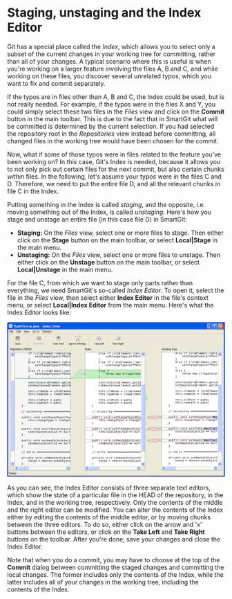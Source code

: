 # Staging, unstaging and the Index Editor

Git has a special place called the *Index*, which allows you to select
only a subset of the current changes in your working tree for
committing, rather than all of your changes. A typical scenario where
this is useful is when you're working on a larger feature involving the
files A, B and C, and while working on these files, you discover several
unrelated typos, which you want to fix and commit separately.

If the typos are in files other than A, B and C, the Index could be
used, but is not really needed. For example, if the typos were in the
files X and Y, you could simply select these two files in the *Files*
view and click on the **Commit** button in the main toolbar. This is due
to the fact that in SmartGit what will be committed is determined by the
current selection. If you had selected the repository root in the
*Repositories* view instead before committing, all changed files in the
working tree would have been chosen for the commit.

Now, what if some of those typos were in files related to the feature
you've been working on? In this case, Git's Index is needed, because it
allows you to not only pick out certain files for the next commit, but
also certain chunks *within* files. In the following, let's assume your
typos were in the files C and D. Therefore, we need to put the entire
file D, and all the relevant chunks in file C in the Index.

Putting something in the Index is called *staging*, and the opposite,
i.e. moving something out of the Index, is called *unstaging*. Here's
how you stage and unstage an entire file (in this case file D) in
SmartGit:

-   **Staging:** On the *Files* view, select one or more files to stage.
    Then either click on the **Stage** button on the main toolbar, or
    select **Local\|Stage** in the main menu.
-   **Unstaging:** On the *Files* view, select one or more files to
    unstage. Then either click on the **Unstage** button on the main
    toolbar, or select **Local\|Unstage** in the main menu.

For the file C, from which we want to stage only parts rather than
everything, we need SmartGit's so-called *Index Editor*. To open it,
select the file in the *Files* view, then select either **Index Editor**
in the file's context menu, or select **Local\|Index Editor** from the
main menu. Here's what the Index Editor looks like:

![](attachments/10715404/10715405.png)

As you can see, the Index Editor consists of three separate text
editors, which show the state of a particular file in the HEAD of the
repository, in the Index, and in the working tree, respectively. Only
the contents of the middle and the right editor can be modified. You can
alter the contents of the Index either by editing the contents of the
middle editor, or by moving chunks between the three editors. To do so,
either click on the arrow and 'x' buttons between the editors, or click
on the **Take Left** and **Take Right** buttons on the toolbar. After
you're done, save your changes and close the Index Editor.

Note that when you do a commit, you may have to choose at the top of the
**Commit** dialog between committing the staged changes and committing
the local changes. The former includes only the contents of the Index,
while the latter includes all of your changes in the working tree,
including the contents of the Index.


